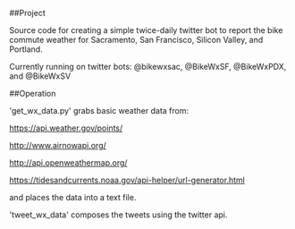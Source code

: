 ##Project

Source code for creating a simple twice-daily twitter bot to report the bike commute weather for Sacramento, San Francisco, Silicon Valley, and Portland.

Currently running on twitter bots: @bikewxsac, @BikeWxSF, @BikeWxPDX, and @BikeWxSV

##Operation

'get_wx_data.py' grabs basic weather data from:

https://api.weather.gov/points/

http://www.airnowapi.org/

http://api.openweathermap.org/

https://tidesandcurrents.noaa.gov/api-helper/url-generator.html

and places the data into a text file.

'tweet_wx_data' composes the tweets using the twitter api.


